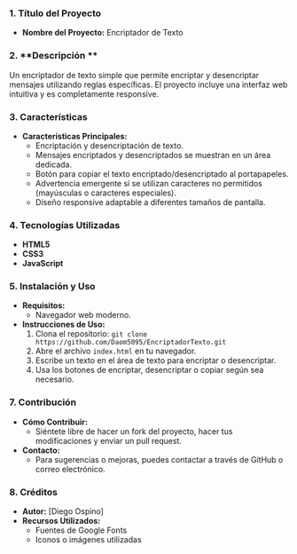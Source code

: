 ### 1. **Título del Proyecto**
   - **Nombre del Proyecto:** Encriptador de Texto

### 2. **Descripción **
   Un encriptador de texto simple que permite encriptar y desencriptar mensajes utilizando reglas específicas. El proyecto incluye una interfaz web intuitiva y es completamente responsive.

### 3. **Características**
   - **Características Principales:**
     - Encriptación y desencriptación de texto.
     - Mensajes encriptados y desencriptados se muestran en un área dedicada.
     - Botón para copiar el texto encriptado/desencriptado al portapapeles.
     - Advertencia emergente si se utilizan caracteres no permitidos (mayúsculas o caracteres especiales).
     - Diseño responsive adaptable a diferentes tamaños de pantalla.

### 4. **Tecnologías Utilizadas**
   - **HTML5**
   - **CSS3**
   - **JavaScript**

### 5. **Instalación y Uso**
   - **Requisitos:**
     - Navegador web moderno.
   - **Instrucciones de Uso:**
     1. Clona el repositorio: `git clone https://github.com/Daom5095/EncriptadorTexto.git`
     2. Abre el archivo `index.html` en tu navegador.
     3. Escribe un texto en el área de texto para encriptar o desencriptar.
     4. Usa los botones de encriptar, desencriptar o copiar según sea necesario.

### 7. **Contribución**
   - **Cómo Contribuir:** 
     - Siéntete libre de hacer un fork del proyecto, hacer tus modificaciones y enviar un pull request.
   - **Contacto:**
     - Para sugerencias o mejoras, puedes contactar a través de GitHub o correo electrónico.

### 8. **Créditos**
   - **Autor:** [Diego Ospino]
   - **Recursos Utilizados:** 
     - Fuentes de Google Fonts
     - Iconos o imágenes utilizadas
